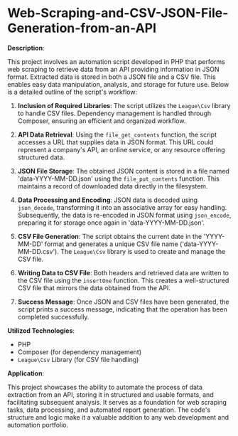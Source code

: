 # Web-Scraping-and-CSV-JSON-File-Generation-from-an-API


**Description**:

This project involves an automation script developed in PHP that performs web scraping to retrieve data from an API providing information in JSON format. Extracted data is stored in both a JSON file and a CSV file. This enables easy data manipulation, analysis, and storage for future use. Below is a detailed outline of the script's workflow:

1. **Inclusion of Required Libraries**: The script utilizes the `League\Csv` library to handle CSV files. Dependency management is handled through Composer, ensuring an efficient and organized workflow.

2. **API Data Retrieval**: Using the `file_get_contents` function, the script accesses a URL that supplies data in JSON format. This URL could represent a company's API, an online service, or any resource offering structured data.

3. **JSON File Storage**: The obtained JSON content is stored in a file named 'data-YYYY-MM-DD.json' using the `file_put_contents` function. This maintains a record of downloaded data directly in the filesystem.

4. **Data Processing and Encoding**: JSON data is decoded using `json_decode`, transforming it into an associative array for easy handling. Subsequently, the data is re-encoded in JSON format using `json_encode`, preparing it for storage once again in 'data-YYYY-MM-DD.json'.

5. **CSV File Generation**: The script obtains the current date in the 'YYYY-MM-DD' format and generates a unique CSV file name ('data-YYYY-MM-DD.csv'). The `League\Csv` library is used to create and manage the CSV file.

6. **Writing Data to CSV File**: Both headers and retrieved data are written to the CSV file using the `insertOne` function. This creates a well-structured CSV file that mirrors the data obtained from the API.

7. **Success Message**: Once JSON and CSV files have been generated, the script prints a success message, indicating that the operation has been completed successfully.

**Utilized Technologies**:

- PHP
- Composer (for dependency management)
- `League\Csv` Library (for CSV file handling)

**Application**:

This project showcases the ability to automate the process of data extraction from an API, storing it in structured and usable formats, and facilitating subsequent analysis. It serves as a foundation for web scraping tasks, data processing, and automated report generation. The code's structure and logic make it a valuable addition to any web development and automation portfolio.
